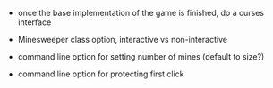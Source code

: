 - once the base implementation of the game is finished, do a curses interface

- Minesweeper class option, interactive vs non-interactive

- command line option for setting number of mines (default to size?)

- command line option for protecting first click
